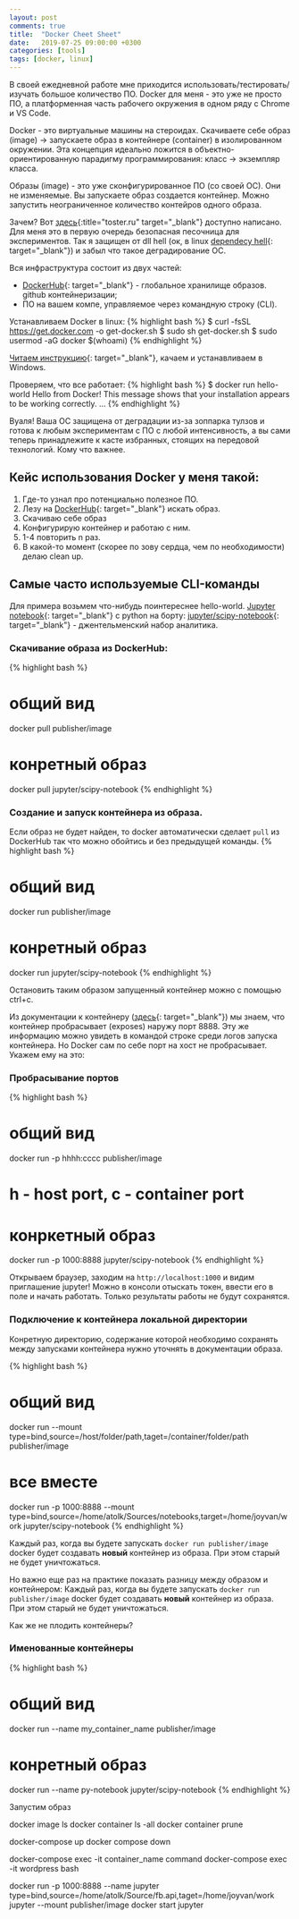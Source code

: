```yaml
---
layout: post
comments: true
title:  "Docker Cheet Sheet"
date:   2019-07-25 09:00:00 +0300
categories: [tools]
tags: [docker, linux]
---
```


В своей ежедневной работе мне приходится использовать/тестировать/изучать большое количество ПО. Docker для меня - это уже не просто ПО, а платформенная часть рабочего окружения в одном ряду с Chrome и VS Code.

Docker - это виртуальные машины на стероидах. Скачиваете себе образ (image) -> запускаете образ в контейнере (container) в изолированном окружении. Эта концепция идеально ложится в объектно-ориентированную парадигму программирования: класс -> экземпляр класса.

Образы (image) - это уже сконфигурированное ПО (со своей ОС). Они не изменяемые. Вы запускаете образ создается контейнер. Можно запустить неограниченное количество контейров одного образа.

Зачем? Вот [здесь](https://toster.ru/q/321203){:title="toster.ru" target="_blank"} доступно написано. Для меня это в первую очередь безопасная песочница для экспериментов. Так я защищен от dll hell (ок, в linux [dependecy hell](https://ru.wikipedia.org/wiki/Dependency_hell){: target="_blank"}) и забыл что такое деградирование ОС.

Вся инфраструктура состоит из двух частей:
* [DockerHub](https://hub.docker.com/){: target="_blank"} - глобальное хранилище образов. github контейнеризации;
* ПО на вашем компе, управляемое через командную строку (CLI).

Устанавливаем Docker в linux:
{% highlight bash %}
$ curl -fsSL https://get.docker.com -o get-docker.sh
$ sudo sh get-docker.sh
$ sudo usermod -aG docker $(whoami)
{% endhighlight %}

[Читаем инструкцию](https://docs.docker.com/docker-for-windows/install/){: target="_blank"}, качаем и устанавливаем в Windows.

Проверяем, что все работает:
{% highlight bash %}
$ docker run hello-world
Hello from Docker!
This message shows that your installation appears to be working correctly.
...
{% endhighlight %}

Вуаля! Ваша ОС защищена от деградации из-за зоппарка тулзов и готова к любым экспериментам с ПО с любой интенсивность, а вы сами теперь принадлежите к касте избранных, стоящих на передовой технологий. Кому что важнее.


## Кейс использования Docker у меня такой:

1. Где-то узнал про потенциально полезное ПО.
2. Лезу на [DockerHub](https://hub.docker.com/){: target="_blank"} искать образ.
3. Скачиваю себе образ
4. Конфигурирую контейнер и работаю с ним.
5. 1-4 повторить n раз.
6. В какой-то момент (скорее по зову сердца, чем по необходимости) делаю clean up.

## Самые часто используемые CLI-команды

Для примера возьмем что-нибудь поинтереснее hello-world. [Jupyter notebook](https://jupyter.org/){: target="_blank"} с python на борту: [jupyter/scipy-notebook](https://hub.docker.com/r/jupyter/scipy-notebook){: target="_blank"} - джентельменский набор аналитика.

### Скачивание образа из DockerHub:
{% highlight bash %}
# общий вид
docker pull publisher/image
# конретный образ
docker pull jupyter/scipy-notebook
{% endhighlight %}

### Создание и запуск контейнера из образа. 
Если образ не будет найден, то docker автоматически сделает `pull` из DockerHub так что можно обойтись и без предыдущей команды.
{% highlight bash %}
# общий вид
docker run publisher/image
# конретный образ
docker run jupyter/scipy-notebook
{% endhighlight %}

Остановить таким образом запущенный контейнер можно с помощью ctrl+c.

Из документации к контейнеру ([здесь](https://jupyter-docker-stacks.readthedocs.io/en/latest/index.html){: target="_blank"}) мы знаем, что контейнер пробрасывает (exposes) наружу порт 8888. Эту же информацию можно увидеть в командой строке среди логов запуска контейнера. Но Docker сам по себе порт на хост не пробрасывает. Укажем ему на это:

### Пробрасывание портов
{% highlight bash %}
# общий вид
docker run -p hhhh:cccc publisher/image
# h - host port, c - container port

# конркетный образ
docker run -p 1000:8888 jupyter/scipy-notebook
{% endhighlight %}

Открываем браузер, заходим на `http://localhost:1000` и видим приглашение jupyter! Можно в консоли отыскать токен, ввести его в поле и начать работать. Только результаты работы не будут сохранятся.

### Подключение к контейнера локальной директории
Конретную директорию, содержание которой необходимо сохранять между запусками контейнера нужно уточнять в документации образа.

{% highlight bash %}
# общий вид
docker run --mount type=bind,source=/host/folder/path,taget=/container/folder/path publisher/image

# все вместе 
docker run -p 1000:8888 --mount type=bind,source=/home/atolk/Sources/notebooks,target=/home/joyvan/work jupyter/scipy-notebook
{% endhighlight %}

Каждый раз, когда вы будете запускать `docker run publisher/image` docker будет создавать **новый** контейнер из образа. При этом старый не будет уничтожаться.



Но важно еще раз на практике показать разницу между образом и контейнером:
Каждый раз, когда вы будете запускать `docker run publisher/image` docker будет создавать **новый** контейнер из образа. При этом старый не будет уничтожаться.

Как же не плодить контейнеры?


### Именованные контейнеры
{% highlight bash %}
# общий вид
docker run --name my_container_name publisher/image
# конретный образ
docker run --name py-notebook jupyter/scipy-notebook
{% endhighlight %}


Запустим образ

docker image ls
docker container ls -all
docker container prune

docker-compose up
docker compose down

docker-compose exec -it container_name command
docker-compose exec -it wordpress bash

docker run -p 1000:8888 --name jupyter type=bind,source=/home/atolk/Source/fb.api,taget=/home/joyvan/work jupyter --mount  publisher/image
docker start jupyter